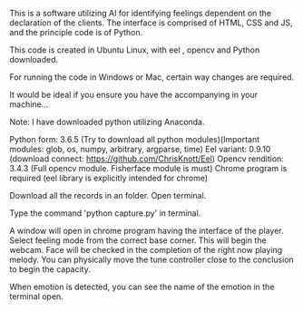 This is a software utilizing AI for identifying feelings dependent on the declaration of the clients. The interface is comprised of HTML, CSS and JS, and the principle code is of Python. 

This code is created in Ubuntu Linux, with eel , opencv and Python downloaded. 

For running the code in Windows or Mac, certain way changes are required. 

It would be ideal if you ensure you have the accompanying in your machine... 

Note: I have downloaded python utilizing Anaconda. 

Python form: 3.6.5 (Try to download all python modules)(Important modules: glob, os, numpy, arbitrary, argparse, time) Eel variant: 0.9.10 (download connect: https://github.com/ChrisKnott/Eel) Opencv rendition: 3.4.3 (Full opencv module. Fisherface module is must) Chrome program is required (eel library is explicitly intended for chrome) 

Download all the records in an folder. Open terminal. 

Type the command 'python capture.py' in terminal. 

A window will open in chrome program having the interface of the player. Select feeling mode from the correct base corner. This will begin the webcam. Face will be checked in the completion of the right now playing melody. You can physically move the tune controller close to the conclusion to begin the capacity. 

When emotion is detected, you can see the name of the emotion in the terminal open.
